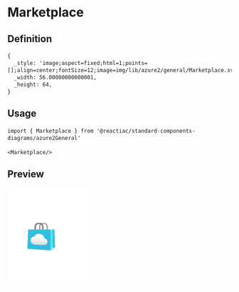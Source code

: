 # Marketplace

## Definition

```
{
  _style: 'image;aspect=fixed;html=1;points=[];align=center;fontSize=12;image=img/lib/azure2/general/Marketplace.svg;strokeColor=none;',
  _width: 56.00000000000001,
  _height: 64,
}
```

## Usage

```
import { Marketplace } from '@reactiac/standard-components-diagrams/azure2General'

<Marketplace/>
```

## Preview

<img src="./marketplace.png" width="200"/>
